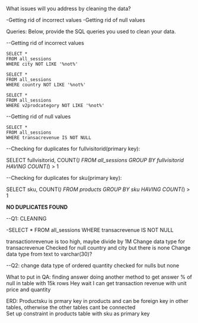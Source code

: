 What issues will you address by cleaning the data?

-Getting rid of incorrect values
-Getting rid of null values 





Queries:
Below, provide the SQL queries you used to clean your data.

--Getting rid of incorrect values

```
SELECT *
FROM all_sessions
WHERE city NOT LIKE '%not%'
```
```
SELECT *
FROM all_sessions
WHERE country NOT LIKE '%not%'
```
```
SELECT *
FROM all_sessions
WHERE v2prodcategory NOT LIKE '%not%'
```
--Getting rid of null values

```
SELECT *
FROM all_sessions
WHERE transacrevenue IS NOT NULL

```
--Checking for duplicates for fullvisitorid(primary key):

SELECT fullvisitorid, COUNT(*)
FROM all_sessions
GROUP BY fullvisitorid
HAVING COUNT(*) > 1



--Checking for duplicates for sku(primary key):

SELECT sku, COUNT(*)
FROM products
GROUP BY sku
HAVING COUNT(*) > 1

**NO DUPLICATES FOUND**

--Q1: CLEANING 

-SELECT *
FROM all_sessions
WHERE transacrevenue IS NOT NULL

transactionrevenue is too high, maybe divide by 1M
Change data type for transacrevenue
Checked for null country and city but there is none 
Change data type from text to varchar(30)?

--Q2: change data type of ordered quantity
checked for nulls but none




What to put in QA: finding answer doing another method to get answer 
% of null in table with 15k rows
Hey wait I can get transaction revenue with unit price and quantity

ERD: Productsku is prmary key in products and can be foreign key in other tables, otherwise the other tables cant be connected  
Set up constraint in products table with sku as primary key 
